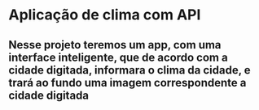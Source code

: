 # Aplicação de clima com API
## Nesse projeto teremos um app, com uma interface inteligente, que de acordo com a cidade digitada, informara o clima da cidade, e trará ao fundo uma imagem correspondente a cidade digitada